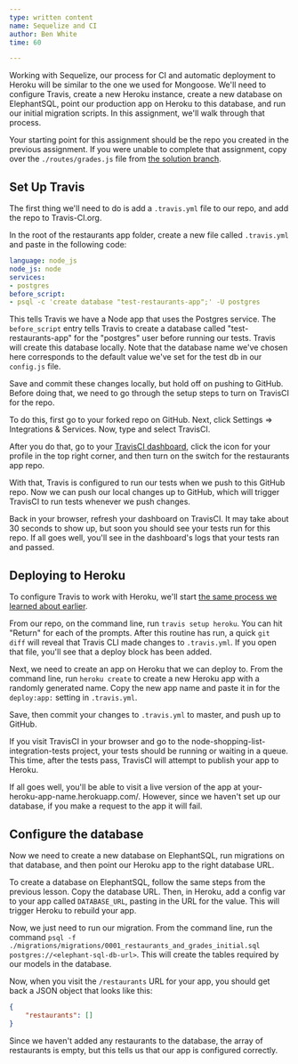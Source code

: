 ```yaml
---
type: written content
name: Sequelize and CI
author: Ben White
time: 60

---
```


Working with Sequelize, our process for CI and automatic deployment to Heroku will be similar to the one we used for Mongoose. We'll need to configure Travis, create a new Heroku instance, create a new database on ElephantSQL, point our production app on Heroku to this database, and run our initial migration scripts. In this assignment, we'll walk through that process.

Your starting point for this assignment should be the repo you created in the previous assignment. If you were unable to complete that assignment, copy over the `./routes/grades.js` file from [the solution branch](https://github.com/Thinkful-Ed/node-restaurants-sequelize-tests/tree/feature/solution).

## Set Up Travis

The first thing we'll need to do is add a `.travis.yml` file to our repo, and add the repo to Travis-CI.org.

In the root of the restaurants app folder, create a new file called `.travis.yml` and paste in the following code:

```yaml
language: node_js
node_js: node
services:
- postgres
before_script:
- psql -c 'create database "test-restaurants-app";' -U postgres
```

This tells Travis we have a Node app that uses the Postgres service. The `before_script` entry tells Travis to create a database called "test-restaurants-app" for the "postgres" user before running our tests. Travis will create this database locally. Note that the database name we've chosen here corresponds to the default value we've set for the test db in our `config.js` file.

Save and commit these changes locally, but hold off on pushing to GitHub. Before doing that, we need to go through the setup steps to turn on TravisCI for the repo.

To do this, first go to your forked repo on GitHub. Next, click Settings => Integrations & Services. Now, type and select TravisCI.

After you do that, go to your [TravisCI dashboard](https://travis-ci.org/), click the icon for your profile in the top right corner, and then turn on the switch for the restaurants app repo.

With that, Travis is configured to run our tests when we push to this GitHub repo. Now we can push our local changes up to GitHub, which will trigger TravisCI to run tests whenever we push changes.

Back in your browser, refresh your dashboard on TravisCI. It may take about 30 seconds to show up, but soon you should see your tests run for this repo. If all goes well, you'll see in the dashboard's logs that your tests ran and passed.


## Deploying to Heroku

To configure Travis to work with Heroku, we'll start [the same process we learned about earlier](/node-001v5/uuid/b95a1e80-b352-11e6-9f19-5372cdc944dc).

From our repo, on the command line, run `travis setup heroku`. You can hit "Return" for each of the prompts. After this routine has run, a quick `git diff` will reveal that Travis CLI made changes to `.travis.yml`. If you open that file, you'll see that a deploy block has been added.

Next, we need to create an app on Heroku that we can deploy to. From the command line, run `heroku create` to create a new Heroku app with a randomly generated name. Copy the new app name and paste it in for the `deploy:app:` setting in `.travis.yml`.

Save, then commit your changes to `.travis.yml` to master, and push up to GitHub.

If you visit TravisCI in your browser and go to the node-shopping-list-integration-tests project, your tests should be running or waiting in a queue. This time, after the tests pass, TravisCI will attempt to publish your app to Heroku.

If all goes well, you'll be able to visit a live version of the app at your-heroku-app-name.herokuapp.com/. However, since we haven't set up our database, if you make a request to the app it will fail.

## Configure the database

Now we need to create a new database on ElephantSQL, run migrations on that database, and then point our Heroku app to the right database URL.

To create a database on ElephantSQL, follow the same steps from the previous lesson. Copy the database URL. Then, in Heroku, add a config var to your app called `DATABASE_URL`, pasting in the URL for the value. This will trigger Heroku to rebuild your app.

Now, we just need to run our migration. From the command line, run the command `psql -f ./migrations/migrations/0001_restaurants_and_grades_initial.sql postgres://<elephant-sql-db-url>`. This will create the tables required by our models in the database.

Now, when you visit the `/restaurants` URL for your app, you should get back a JSON object that looks like this:

```json
{
    "restaurants": []
}
```

Since we haven't added any restaurants to the database, the array of restaurants is empty, but this tells us that our app is configured correctly.

